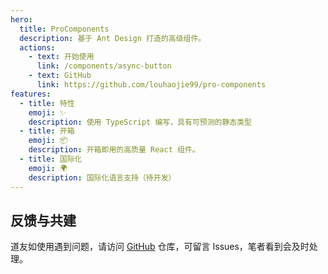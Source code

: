 ```yaml
---
hero:
  title: ProComponents
  description: 基于 Ant Design 打造的高级组件。
  actions:
    - text: 开始使用
      link: /components/async-button
    - text: GitHub
      link: https://github.com/louhaojie99/pro-components
features:
  - title: 特性
    emoji: ✨
    description: 使用 TypeScript 编写，具有可预测的静态类型
  - title: 开箱
    emoji: 📦
    description: 开箱即用的高质量 React 组件。
  - title: 国际化
    emoji: 🌍
    description: 国际化语言支持（待开发）
---
```


## 反馈与共建

道友如使用遇到问题，请访问 [GitHub](https://github.com/louhaojie99/pro-components) 仓库，可留言 Issues，笔者看到会及时处理。
